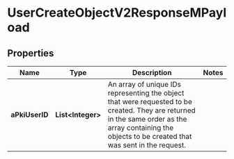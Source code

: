 

# UserCreateObjectV2ResponseMPayload

## Properties

Name | Type | Description | Notes
------------ | ------------- | ------------- | -------------
**aPkiUserID** | **List&lt;Integer&gt;** | An array of unique IDs representing the object that were requested to be created.  They are returned in the same order as the array containing the objects to be created that was sent in the request. | 




